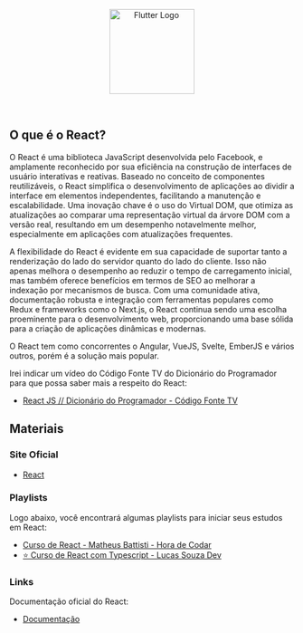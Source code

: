 <p align="center">
    <image src="../logos/react-logo.png"  height="150px" alt="Flutter Logo" />
</p>

</br>

## O que é o React?

O React é uma biblioteca JavaScript desenvolvida pelo Facebook, e amplamente reconhecido por sua eficiência na construção de interfaces de usuário interativas e reativas. Baseado no conceito de componentes reutilizáveis, o React simplifica o desenvolvimento de aplicações ao dividir a interface em elementos independentes, facilitando a manutenção e escalabilidade. Uma inovação chave é o uso do Virtual DOM, que otimiza as atualizações ao comparar uma representação virtual da árvore DOM com a versão real, resultando em um desempenho notavelmente melhor, especialmente em aplicações com atualizações frequentes.

A flexibilidade do React é evidente em sua capacidade de suportar tanto a renderização do lado do servidor quanto do lado do cliente. Isso não apenas melhora o desempenho ao reduzir o tempo de carregamento inicial, mas também oferece benefícios em termos de SEO ao melhorar a indexação por mecanismos de busca. Com uma comunidade ativa, documentação robusta e integração com ferramentas populares como Redux e frameworks como o Next.js, o React continua sendo uma escolha proeminente para o desenvolvimento web, proporcionando uma base sólida para a criação de aplicações dinâmicas e modernas.

O React tem como concorrentes o Angular, VueJS, Svelte, EmberJS e vários outros, porém é a solução mais popular.

Irei indicar um vídeo do Código Fonte TV do Dicionário do Programador para que possa saber mais a respeito do React:

- [React JS // Dicionário do Programador - Código Fonte TV](https://youtu.be/NhUr8cwDiiM?si=VUqN-L5VfcR9ygb9/)

## Materiais

### Site Oficial

- [React](https://react.dev/)

### Playlists

Logo abaixo, você encontrará algumas playlists para iniciar seus estudos em React:

- [Curso de React - Matheus Battisti - Hora de Codar](https://www.youtube.com/watch?v=FXqX7oof0I4&list=PLnDvRpP8BneyVA0SZ2okm-QBojomniQVO/)
- [⭐️ Curso de React com Typescript - Lucas Souza Dev](https://www.youtube.com/watch?v=1bEbBkWc4-I&list=PL29TaWXah3iZktD5o1IHbc7JDqG_80iOm/)

### Links

Documentação oficial do React:

- [Documentação](https://react.dev/reference/react/)
